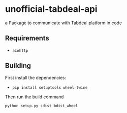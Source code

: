 # unofficial-tabdeal-api

a Package to communicate with Tabdeal platform in code

## Requirements

- `aiohttp`

## Building

First install the dependencies:

- `pip install setuptools wheel twine`

Then run the build command

`python setup.py sdist bdist_wheel`
